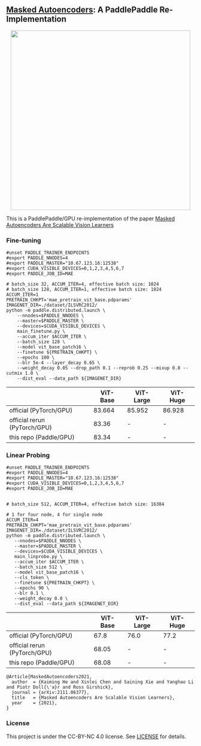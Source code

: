 ## [Masked Autoencoders](https://github.com/facebookresearch/mae): A PaddlePaddle Re-Implementation

<p align="center">
  <img src="https://user-images.githubusercontent.com/11435359/146857310-f258c86c-fde6-48e8-9cee-badd2b21bd2c.png" width="480">
</p>


This is a PaddlePaddle/GPU re-implementation of the paper [Masked Autoencoders Are Scalable Vision Learners](https://arxiv.org/abs/2111.06377)


### Fine-tuning

```
#unset PADDLE_TRAINER_ENDPOINTS
#export PADDLE_NNODES=4
#export PADDLE_MASTER="10.67.123.16:12538"
#export CUDA_VISIBLE_DEVICES=0,1,2,3,4,5,6,7
#export PADDLE_JOB_ID=MAE

# batch_size 32, ACCUM_ITER=4, effective batch size: 1024
# batch_size 128, ACCUM_ITER=1, effective batch size: 1024
ACCUM_ITER=1
PRETRAIN_CHKPT='mae_pretrain_vit_base.pdparams'
IMAGENET_DIR=./dataset/ILSVRC2012/
python -m paddle.distributed.launch \
    --nnodes=$PADDLE_NNODES \
    --master=$PADDLE_MASTER \
    --devices=$CUDA_VISIBLE_DEVICES \
    main_finetune.py \
    --accum_iter $ACCUM_ITER \
    --batch_size 128 \
    --model vit_base_patch16 \
    --finetune ${PRETRAIN_CHKPT} \
    --epochs 100 \
    --blr 5e-4 --layer_decay 0.65 \
    --weight_decay 0.05 --drop_path 0.1 --reprob 0.25 --mixup 0.8 --cutmix 1.0 \
    --dist_eval --data_path ${IMAGENET_DIR}
```

|                              | ViT-Base | ViT-Large | ViT-Huge |
| ---------------------------- | -------- | --------- | -------- |
| official (PyTorch/GPU)       | 83.664   | 85.952    | 86.928   |
| official rerun (PyTorch/GPU) | 83.36    | -         | -        |
| this repo (Paddle/GPU)       | 83.34    | -         | -        |

### Linear Probing

```
#unset PADDLE_TRAINER_ENDPOINTS
#export PADDLE_NNODES=4
#export PADDLE_MASTER="10.67.123.16:12538"
#export CUDA_VISIBLE_DEVICES=0,1,2,3,4,5,6,7
#export PADDLE_JOB_ID=MAE


# batch_size 512, ACCUM_ITER=4, effective batch size: 16384

# 1 for four node, 4 for single node
ACCUM_ITER=4
PRETRAIN_CHKPT='mae_pretrain_vit_base.pdparams'
IMAGENET_DIR=./dataset/ILSVRC2012/
python -m paddle.distributed.launch \
   --nnodes=$PADDLE_NNODES \
   --master=$PADDLE_MASTER \
   --devices=$CUDA_VISIBLE_DEVICES \
   main_linprobe.py \
   --accum_iter $ACCUM_ITER \
   --batch_size 512 \
   --model vit_base_patch16 \
   --cls_token \
   --finetune ${PRETRAIN_CHKPT} \
   --epochs 90 \
   --blr 0.1 \
   --weight_decay 0.0 \
   --dist_eval --data_path ${IMAGENET_DIR}
```

|                              | ViT-Base | ViT-Large | ViT-Huge |
| ---------------------------- | -------- | --------- | -------- |
| official (PyTorch/GPU)       | 67.8     | 76.0      | 77.2     |
| official rerun (PyTorch/GPU) | 68.05    | -         | -        |
| this repo (Paddle/GPU)       | 68.08    | -         | -        |

```
@Article{MaskedAutoencoders2021,
  author  = {Kaiming He and Xinlei Chen and Saining Xie and Yanghao Li and Piotr Doll{\'a}r and Ross Girshick},
  journal = {arXiv:2111.06377},
  title   = {Masked Autoencoders Are Scalable Vision Learners},
  year    = {2021},
}
```

### License

This project is under the CC-BY-NC 4.0 license. See [LICENSE](LICENSE) for details.
